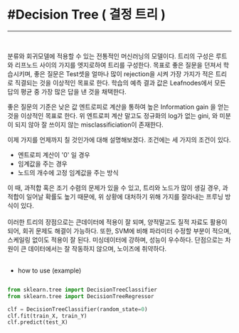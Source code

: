 # #Decision Tree ( 결정 트리 )
---

</br>

 분류와 회귀모델에 적용할 수 있는 전통적인 머신러닝의 모델이다. 트리의 구성은 루트와 리프노드 사이의 가지를 엣지로하여 트리를 구성한다.
 목표로 좋은 질문을 던져서 학습시키며, 좋은 질문은 Test셋을 얼마나 많이 rejection을 시켜 가장 가지가 적은 트리로 직결되는 것을 이상적인
 목표로 한다. 학습의 예측 결과 값은 Leafnodes에서 모든 답의 평균 중 가장 많은 답을 낸 것을 채택한다.
 </br>
 
 좋은 질문의 기준은 낮은 값 엔트로피로 계산을 통하여 높은 Information gain 을 얻는 것을 이상적인 목표로 한다. 위 엔트로피 계산 말고도 정규화의
 log가 없는 gini, 와 미분이 되지 않아 잘 쓰이지 않는 misclassificiation이 존재한다.
</br>

이제 가지를 언제까지 칠 것인가에 대해 설명해보겠다. 조건에는 세 가지의 조건이 있다.  
 - 엔트로피 계산이 '0' 일 경우
 - 임계값을 주는 경우 
 - 노드의 개수에 고정 임계값을 주는 방식
 
 이 때, 과적합 혹은 조기 수렴의 문제가 있을 수 있고, 트리와 노드가 많이 생길 경우, 과적합이 일어날 확률도 높기 때문에, 위 상황에 대처하기 
위해 가지를 잘라내는 프루닝 방식이 있다.  
</br>
 이러한 트리의 장점으로는 큰데이터에 적용이 잘 되며, 양적말고도 질적 자료도 활용이 되어, 회귀 문제도 해결이 가능하다. 또한, SVM에 비해 파라미터
수정할 부분이 적으며, 스케일링 없이도 적용이 잘 된다. 미싱데이터에 강하며, 성능이 우수하다. 단점으로는 차원이 큰 데이터에서는 잘 작동하지 
않으며, 노이즈에 취약하다.  
</br>

- how to use (example)

```python

from sklearn.tree import DecisionTreeClassifier
from sklearn.tree import DecisionTreeRegressor

clf = DecisionTreeClassifier(random_state=0)
clf.fit(train_X, train_Y)
clf.predict(test_X)

```
